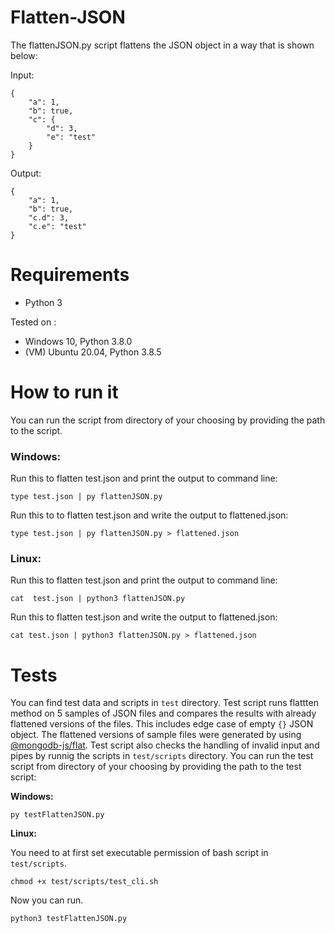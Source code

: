 # Flatten-JSON
The flattenJSON.py script flattens the JSON object in a way that is shown below:

Input:
```
{
    "a": 1,
    "b": true,
    "c": {
        "d": 3,
        "e": "test"
    }
}
```
Output:
```
{
    "a": 1,
    "b": true,
    "c.d": 3,
    "c.e": "test"
}
```
# Requirements
 - Python 3
 
 Tested on :
  - Windows 10, Python 3.8.0
  - (VM) Ubuntu 20.04, Python 3.8.5

# How to run it
You can run the script from directory of your choosing by providing the path to the script.
### Windows:
Run this to flatten test.json and print the output to command line:
``` 
type test.json | py flattenJSON.py
```

Run this to to flatten test.json and write the output to flattened.json:
```
type test.json | py flattenJSON.py > flattened.json
```

### Linux:
Run this to flatten test.json and print the output to command line:
```
cat  test.json | python3 flattenJSON.py
```
Run this to flatten test.json and write the output to flattened.json:
```
cat test.json | python3 flattenJSON.py > flattened.json
```
# Tests
You can find test data and scripts in ```test``` directory. Test script runs flattten method on 5 samples of JSON files and compares the results with already flattened versions of the files. This includes edge case of empty ``` {} ``` JSON object. The flattened versions of sample files were generated by using [@mongodb-js/flat](https://www.npmjs.com/package/@mongodb-js/flat). Test script also checks the handling of invalid input and  pipes by runnig the scripts in ```test/scripts``` directory. You can run the test script from directory of your choosing by providing the path to the test script:

**Windows:**
```
py testFlattenJSON.py
```
**Linux:**

You need to at first set executable permission of bash script in ```test/scripts```.
```
chmod +x test/scripts/test_cli.sh
```
Now you can run.
```
python3 testFlattenJSON.py
```
